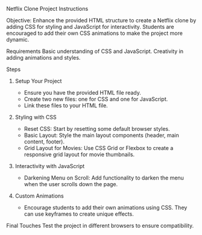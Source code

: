 Netflix Clone Project Instructions

Objective: 
Enhance the provided HTML structure to create a Netflix clone by adding CSS for styling and JavaScript for interactivity. Students are encouraged to add their own CSS animations to make the project more dynamic.

Requirements
Basic understanding of CSS and JavaScript.
Creativity in adding animations and styles.

Steps
1. Setup Your Project
    * Ensure you have the provided HTML file ready.
    * Create two new files: one for CSS and one for JavaScript.
    * Link these files to your HTML file.

2. Styling with CSS
    * Reset CSS: Start by resetting some default browser styles.
    * Basic Layout: Style the main layout components (header, main content, footer).
    * Grid Layout for Movies: Use CSS Grid or Flexbox to create a responsive grid layout for movie thumbnails.

3. Interactivity with JavaScript
    * Darkening Menu on Scroll: Add functionality to darken the menu when the user scrolls down the page.

4. Custom Animations
    * Encourage students to add their own animations using CSS. They can use keyframes to create unique effects.

Final Touches
Test the project in different browsers to ensure compatibility.
